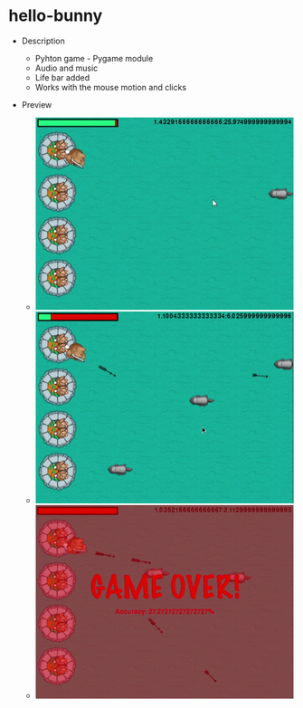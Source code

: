 # hello-bunny

* Description 
  - Pyhton game - Pygame module
  - Audio and music
  - Life bar added
  - Works with the mouse motion and clicks
  
* Preview
  - ![](https://github.com/rjrealworld/hello-bunny/blob/master/screenshot/Capture.PNG?raw=true)
  - ![](https://github.com/rjrealworld/hello-bunny/blob/master/screenshot/Capture1.PNG?raw=true)
  - ![](https://github.com/rjrealworld/hello-bunny/blob/master/screenshot/Capture2.PNG?raw=true)
